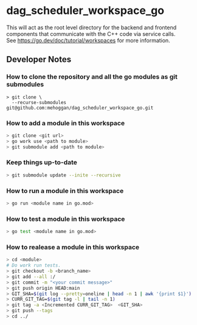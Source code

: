 # dag_scheduler_workspace_go
This will act as the root level directory for the backend and frontend </br>
components that communicate with the C++ code via service calls. </br>
See https://go.dev/doc/tutorial/workspaces for more information. </br>

## Developer Notes

### How to clone the repository and all the go modules as git submodules
```
> git clone \
  --recurse-submodules git@github.com:mehoggan/dag_scheduler_workspace_go.git
```

### How to add a module in this workspace
```sh
> git clone <git url>
> go work use <path to module>
> git submodule add <path to module>
```

### Keep things up-to-date
```sh
> git submodule update --inite --recursive
```

### How to run a module in this workspace
```sh
> go run <module name in go.mod>
```

### How to test a module in this workspace
```sh
> go test <module name in go.mod>
```

### How to realease a module in this workspace

```sh
> cd <module>
# Do work run tests.
> git checkout -b <branch_name>
> git add --all :/
> git commit -m "<your commit message>"
> git push origin HEAD:main
> GIT_SHA=$(git log --pretty=oneline | head -n 1 | awk '{print $1}')
> CURR_GIT_TAG=$(git tag -l | tail -n 1)
> git tag -a <Incremented CURR_GIT_TAG>  <GIT_SHA>
> git push --tags
> cd ../
```
